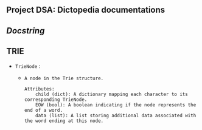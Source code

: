 **Project DSA: Dictopedia documentations**
---

***Docstring***
---

**TRIE**
---

- `TrieNode` :
  - ```
    A node in the Trie structure.

    Attributes:
        child (dict): A dictionary mapping each character to its corresponding TrieNode.
        EOW (bool): A boolean indicating if the node represents the end of a word.
        data (list): A list storing additional data associated with the word ending at this node.
    ```
